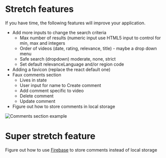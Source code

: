 # Stretch features

If you have time, the following features will improve your application.

- Add more inputs to change the search criteria
  - Max number of results (numeric input use HTML5 input to control for min, max and integers
  - Order of videos (date, rating, relevance, title) - maybe a drop down menu
  - Safe search (dropdown) moderate, none, strict
  - Set default relevanceLanguage and/or region code
- Adding a favicon (replace the react default one)
- Faux comments section
  - Lives in state
  - User input for name to Create comment
  - Add comment specific to video
  - Delete comment
  - Update comment
- Figure out how to store comments in local storage

![Comments section example](../assets/video.png)

# Super stretch feature

Figure out how to use [Firebase](https://firebase.google.com/) to store comments instead of local storage